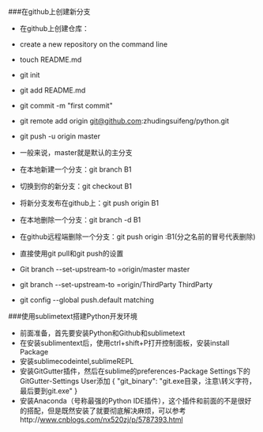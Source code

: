 ###在github上创建新分支
- 在github上创建仓库：
- create a new repository on the command line

- touch README.md
- git init
- git add README.md
- git commit -m "first commit"
- git remote add origin git@github.com:zhudingsuifeng/python.git
- git push -u origin master
- 一般来说，master就是默认的主分支


- 在本地新建一个分支：git branch B1
- 切换到你的新分支：git checkout B1
- 将新分支发布在github上：git push origin B1
- 在本地删除一个分支：git branch -d B1
- 在github远程端删除一个分支：git push origin :B1(分之名前的冒号代表删除)



- 直接使用git pull和git push的设置
- Git branch  --set-upstream-to =origin/master master
- git branch  --set-upstream-to =origin/ThirdParty ThirdParty
- git config --global push.default matching

###使用sublimetext搭建Python开发环境
- 前面准备，首先要安装Python和Github和sublimetext
- 在安装sublimentext后，使用ctrl+shift+P打开控制面板，安装install Package
- 安装sublimecodeintel,sublimeREPL
- 安装GitGutter插件，然后在sublime的preferences-Package Settings下的GitGutter-Settings User添加 
{
"git_binary": "git.exe目录，注意\转义字符，最后要到git.exe"
}
- 安装Anaconda（号称最强的Python IDE插件），这个插件和前面的不是很好的搭配，但是既然安装了就要彻底解决麻烦，可以参考http://www.cnblogs.com/nx520zj/p/5787393.html